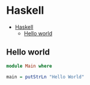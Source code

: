 # Haskell

<!--ts-->
* [Haskell](hasekll.md#haskell)
   * [Hello world](hasekll.md#hello-world)

<!-- Added by: runner, at: Wed May 26 07:57:09 UTC 2021 -->

<!--te-->

## Hello world
```haskell
module Main where

main = putStrLn "Hello World"
```
